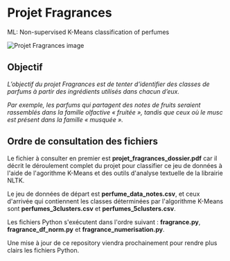 # Projet Fragrances
ML: Non-supervised K-Means classification of perfumes

![Projet Fragrances image](https://i.ibb.co/db0K4Fy/dataset-cover.jpg "Projet Fragrances")

## Objectif

*L’objectif du projet Fragrances est de tenter d’identifier des classes de parfums à partir des ingrédients utilisés dans chacun d’eux.*

*Par exemple, les parfums qui partagent des notes de fruits seraient rassemblés dans la famille olfactive « fruitée », tandis que ceux où le musc est présent dans la famille « musquée ».*

## Ordre de consultation des fichiers

Le fichier à consulter en premier est **projet_fragrances_dossier.pdf** car il décrit le déroulement complet du projet pour classifier ce jeu de données à l'aide de l'agorithme K-Means et des outils d'analyse textuelle de la librairie NLTK.

Le jeu de données de départ est **perfume_data_notes.csv**, et ceux d'arrivée qui contiennent les classes déterminées par l'algorithme K-Means sont **perfumes_3clusters.csv** et **perfumes_5clusters.csv**.

Les fichiers Python s'exécutent dans l'ordre suivant : **fragrance.py**, **fragrance_df_norm.py** et **fragrance_numerisation.py**.

Une mise à jour de ce repository viendra prochainement pour rendre plus clairs les fichiers Python.
